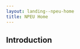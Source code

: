 ```yaml
---
layout: landing--npeu-home
title: NPEU Home
---
```


<div wf-area="light+medium-padding+outline">
    <section class="c-brochure" id="our-research">
        <h2>
            Introduction
        </h2>
    </section>
</div>
